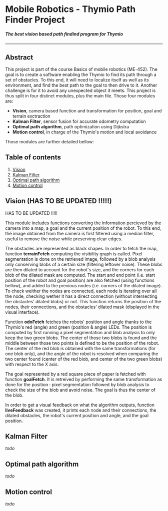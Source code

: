 # Mobile Robotics - Thymio Path Finder Project
##### _The best vision based path findind program for Thymio_
***

## Abstract
This project is part of the course Basics of mobile robotics (ME-452). The goal is to create a software enabling the Thymio to find its path through a set of obstacles. To this end, it will need to localize itself as well as its environment, and find the best path to the goal to then drive to it. Another challenge is for it to avoid any unexpected object it meets. This project is thus split in four distinct modules, plus the main file. Those four modules are:
- <b>Vision</b>, camera based function and transformation for position, goal and terrain exctraction
- <b>Kalman Filter</b>, sensor fusion for accurate odometry computation
- <b>Optimal path algorithm</b>, path optimization using Dijkstra
- <b>Motion control</b>, in charge of the Thymio's motion and local avoidance

Those modules are further detailed bellow:

## Table of contents

1. [Vision](#Vision)
2. [Kalman Filter](#kalman-filter)
3. [Optimal path algorithm](#optimal-path-algorithm)
4. [Motion control](#motion-control)

## Vision (HAS TO BE UPDATED !!!!!)

HAS TO BE UPDATED !!!!!

This module includes functions converting the information percieved by the camera into a map, a goal and the current position of the robot. To this end, the image obtained from the camera is first filtered using a median filter, useful to remove the noise while preserving clear edges. 

The obstacles are represented as black shapes. In order to fetch the map, function <b>terrainFetch</b> computing the visibility graph is called. Pixel segmentation is done on the retrieved image, followed by a blob analysis only conserving blobs of a certain size (filtering leftover noise). These blobs are then dilated to account for the robot's size, and the corners for each blob of the dilated mask are computed. The start and end point (i.e. start position of the robot and goal position) are also fetched (using functions bellow), and added to the previous nodes (i.e. corners of the dilated image). To check weither the nodes are connected, each node is iterating over all the node, checking wether it has a direct connection (without intersecting the obstacles' dilated blobs) or not. This function returns the position of the nodes, their connections, and the obstacles' dilated mask (displayed in the visual interface).

Function <b>odoFetch</b> fetches the robots' position and angle thanks to the Thymio's red (angle) and green (position & angle) LEDs. The position is computed by first running a pixel segmentation and blob analysis to only keep the two green blobs. The center of those two blobs is found and the middle between those two points is defined to be the position of the robot. The center of the red blob is obtained with the same transformations (for one blob only), and the angle of the robot is resolved when comparing the two center found (center of the red blob, and center of the two green blobs) with respect to the X axis.

The goal represented by a red square piece of paper is fetched with function <b>goalFetch</b>. It is retreived by performing the same transformation as done for the position : pixel segmentation followed by blob analysis to check the size of the blob and avoid noise. The goal is thus the center of the blob.

In order to get a visual feedback on what the algorithm outputs, function <b>liveFeedback</b> was created, it prints each node and their connections, the dilated obstacles, the robot's current position and angle, and the goal position.

## Kalman Filter

*todo*

## Optimal path algorithm

*todo*

## Motion control

*todo*
